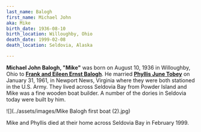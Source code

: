 ```yaml
---
last_name: Balogh
first_name: Michael John
aka: Mike
birth_date: 1936-08-10
birth_location: Willoughby, Ohio
death_date: 1999-02-08
death_location: Seldovia, Alaska

---
```


**Michael John Balogh, "Mike"**  was born on August 10, 1936 in Willoughby, Ohio to [**Frank and Eileen Ernst Balogh**](./Balogh_Frank_Joseph.md).  He married [**Phyllis June Tobey**](./Balogh_Phyllis_Tobey.md) on January 31, 1961, in Newport News, Virginia where they were both stationed in the U.S. Army. They lived across Seldovia Bay from Powder Island and Mike was a fine wooden boat builder. A number of the dories in Seldovia today were built by him. 


![](../assets/images/Mike Balogh first boat (2).jpg)

Mike and Phyllis died at their home across Seldovia Bay in February 1999. 

